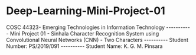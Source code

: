 # Deep-Learning-Mini-Project-01
COSC 44323- Emerging Technologies in Information Technology ----------- Mini Project 01 - Sinhala Character Recognition System using Convolutional Neural Networks (CNN) - Two Characters ---------- Student Number: PS/2019/091 ---------- Student Name: K. G. M. Pinsara
